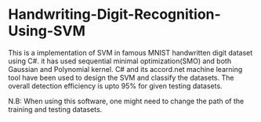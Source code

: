 # Handwriting-Digit-Recognition-Using-SVM
This is a implementation of SVM in famous MNIST handwritten digit dataset using C#.
it has used sequential minimal optimization(SMO) and both Gaussian and Polynomial kernel.
C# and its accord.net machine learning tool have been used to design the SVM and classify the datasets.
The overall detection efficiency is upto 95% for given testing datasets.

N.B: When using this software, one might need to change the path of the training and testing datasets.
